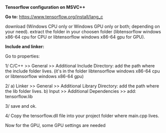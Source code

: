 **Tensorflow configuration on MSVC++**

**Go to:**
https://www.tensorflow.org/install/lang_c

download (Windows CPU only or Windows GPU only or both; depending on your need). extract the folder in your choosen folder (libtensorflow windows x86-64 cpu for CPU 
or libtensorflow windows x86-64 gpu for GPU).

**Include and linker:**

Go to properties:

1/ C/C++ >> General >> Additional Include Directory: add the path where the include folder lives. (it's in the folder libtensorflow windows x86-64 cpu 
or libtensorflow windows x86-64 gpu)

2/ a) Linker >> General >> Additional Library Directory: add the path where the lib folder lives.
   b) Input >> Additional Dependencies >> add: tensorflow.lib

3/ save and ok.

4/ Copy the tensorflow.dll file into your project folder where main.cpp lives.

Now for the GPU, some GPU settings are needed
